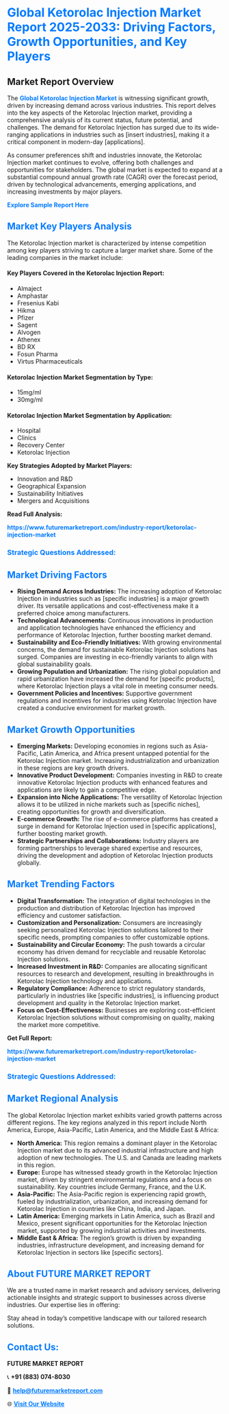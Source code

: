 <h1 style="color: #007BFF;">Global Ketorolac Injection Market Report 2025-2033: Driving Factors, Growth Opportunities, and Key Players</h1>

<section id="overview">
<h2>Market Report Overview</h2>
<p>The <a href="https://www.futuremarketreport.com/industry-report/ketorolac-injection-market" style="color: #007BFF; text-decoration: none;"><strong>Global Ketorolac Injection Market</strong></a> is witnessing significant growth, driven by increasing demand across various industries. This report delves into the key aspects of the Ketorolac Injection market, providing a comprehensive analysis of its current status, future potential, and challenges. The demand for Ketorolac Injection has surged due to its wide-ranging applications in industries such as [insert industries], making it a critical component in modern-day [applications].</p>
<p>As consumer preferences shift and industries innovate, the Ketorolac Injection market continues to evolve, offering both challenges and opportunities for stakeholders. The global market is expected to expand at a substantial compound annual growth rate (CAGR) over the forecast period, driven by technological advancements, emerging applications, and increasing investments by major players.</p>
</section>

<section id="overview">
<p><a href="https://www.futuremarketreport.com/request-sample/reportId=124052" style="color: #007BFF; text-decoration: none;"><strong>Explore Sample Report Here</strong></a></p>
</section>

<section id="key-players">
<h2 style="color: #007BFF;">Market Key Players Analysis</h2>
<p>The Ketorolac Injection market is characterized by intense competition among key players striving to capture a larger market share. Some of the leading companies in the market include:</p>
<h4>Key Players Covered in the Ketorolac Injection Report:</h4>
<ul><li>Almaject</li><li>Amphastar</li><li>Fresenius Kabi</li><li>Hikma</li><li>Pfizer</li><li>Sagent</li><li>Alvogen</li><li>Athenex</li><li>BD RX</li><li>Fosun Pharma</li><li>Virtus Pharmaceuticals</li></ul>
<h4>Ketorolac Injection Market Segmentation by Type:</h4>
<ul><li>15mg/ml</li><li>30mg/ml</li></ul>

<h4>Ketorolac Injection Market Segmentation by Application:</h4>
<ul><li>Hospital</li><li>Clinics</li><li>Recovery Center</li><li>Ketorolac Injection</li></ul>
<p><strong>Key Strategies Adopted by Market Players:</strong></p>
<ul>
<li>Innovation and R&D</li>
<li>Geographical Expansion</li>
<li>Sustainability Initiatives</li>
<li>Mergers and Acquisitions</li>
</ul>
</section>

<section>
<p><strong>Read Full Analysis: </strong></p><a href="https://www.futuremarketreport.com/industry-report/ketorolac-injection-market" style="color: #007BFF; text-decoration: none;"><strong>https://www.futuremarketreport.com/industry-report/ketorolac-injection-market</strong></a>
<h3 style="color: #007BFF;">Strategic Questions Addressed:</h3>
</section>

<section id="driving-factors">
<h2 style="color: #007BFF;">Market Driving Factors</h2>
<ul>
<li><strong>Rising Demand Across Industries:</strong> The increasing adoption of Ketorolac Injection in industries such as [specific industries] is a major growth driver. Its versatile applications and cost-effectiveness make it a preferred choice among manufacturers.</li>
<li><strong>Technological Advancements:</strong> Continuous innovations in production and application technologies have enhanced the efficiency and performance of Ketorolac Injection, further boosting market demand.</li>
<li><strong>Sustainability and Eco-Friendly Initiatives:</strong> With growing environmental concerns, the demand for sustainable Ketorolac Injection solutions has surged. Companies are investing in eco-friendly variants to align with global sustainability goals.</li>
<li><strong>Growing Population and Urbanization:</strong> The rising global population and rapid urbanization have increased the demand for [specific products], where Ketorolac Injection plays a vital role in meeting consumer needs.</li>
<li><strong>Government Policies and Incentives:</strong> Supportive government regulations and incentives for industries using Ketorolac Injection have created a conducive environment for market growth.</li>
</ul>
</section>

<section id="growth-opportunities">
<h2 style="color: #007BFF;">Market Growth Opportunities</h2>
<ul>
<li><strong>Emerging Markets:</strong> Developing economies in regions such as Asia-Pacific, Latin America, and Africa present untapped potential for the Ketorolac Injection market. Increasing industrialization and urbanization in these regions are key growth drivers.</li>
<li><strong>Innovative Product Development:</strong> Companies investing in R&D to create innovative Ketorolac Injection products with enhanced features and applications are likely to gain a competitive edge.</li>
<li><strong>Expansion into Niche Applications:</strong> The versatility of Ketorolac Injection allows it to be utilized in niche markets such as [specific niches], creating opportunities for growth and diversification.</li>
<li><strong>E-commerce Growth:</strong> The rise of e-commerce platforms has created a surge in demand for Ketorolac Injection used in [specific applications], further boosting market growth.</li>
<li><strong>Strategic Partnerships and Collaborations:</strong> Industry players are forming partnerships to leverage shared expertise and resources, driving the development and adoption of Ketorolac Injection products globally.</li>
</ul>
</section>

<section id="trending-factors">
<h2 style="color: #007BFF;">Market Trending Factors</h2>
<ul>
<li><strong>Digital Transformation:</strong> The integration of digital technologies in the production and distribution of Ketorolac Injection has improved efficiency and customer satisfaction.</li>
<li><strong>Customization and Personalization:</strong> Consumers are increasingly seeking personalized Ketorolac Injection solutions tailored to their specific needs, prompting companies to offer customizable options.</li>
<li><strong>Sustainability and Circular Economy:</strong> The push towards a circular economy has driven demand for recyclable and reusable Ketorolac Injection solutions.</li>
<li><strong>Increased Investment in R&D:</strong> Companies are allocating significant resources to research and development, resulting in breakthroughs in Ketorolac Injection technology and applications.</li>
<li><strong>Regulatory Compliance:</strong> Adherence to strict regulatory standards, particularly in industries like [specific industries], is influencing product development and quality in the Ketorolac Injection market.</li>
<li><strong>Focus on Cost-Effectiveness:</strong> Businesses are exploring cost-efficient Ketorolac Injection solutions without compromising on quality, making the market more competitive.</li>
</ul>
</section>

<section>
<p><strong>Get Full Report: </strong></p><a href="https://www.futuremarketreport.com/industry-report/ketorolac-injection-market" style="color: #007BFF; text-decoration: none;"><strong>https://www.futuremarketreport.com/industry-report/ketorolac-injection-market</strong></a>
<h3 style="color: #007BFF;">Strategic Questions Addressed:</h3>
</section>


<section id="regional-analysis">
<h2 style="color: #007BFF;">Market Regional Analysis</h2>
<p>The global Ketorolac Injection market exhibits varied growth patterns across different regions. The key regions analyzed in this report include North America, Europe, Asia-Pacific, Latin America, and the Middle East & Africa:</p>
<ul>
<li><strong>North America:</strong> This region remains a dominant player in the Ketorolac Injection market due to its advanced industrial infrastructure and high adoption of new technologies. The U.S. and Canada are leading markets in this region.</li>
<li><strong>Europe:</strong> Europe has witnessed steady growth in the Ketorolac Injection market, driven by stringent environmental regulations and a focus on sustainability. Key countries include Germany, France, and the U.K.</li>
<li><strong>Asia-Pacific:</strong> The Asia-Pacific region is experiencing rapid growth, fueled by industrialization, urbanization, and increasing demand for Ketorolac Injection in countries like China, India, and Japan.</li>
<li><strong>Latin America:</strong> Emerging markets in Latin America, such as Brazil and Mexico, present significant opportunities for the Ketorolac Injection market, supported by growing industrial activities and investments.</li>
<li><strong>Middle East & Africa:</strong> The region’s growth is driven by expanding industries, infrastructure development, and increasing demand for Ketorolac Injection in sectors like [specific sectors].</li>
</ul>
</section>

<footer>
<h2 style="color: #007BFF;">About FUTURE MARKET REPORT</h2>
<p>We are a trusted name in market research and advisory services, delivering actionable insights and strategic support to businesses across diverse industries. Our expertise lies in offering:</p>

<p>Stay ahead in today’s competitive landscape with our tailored research solutions.</p>

<h2 style="color: #007BFF;">Contact Us:</h2>
<p><strong>FUTURE MARKET REPORT</strong></p>
<p>📞 <strong>+91 (883) 074-8030</strong></p>
<p>📧 <strong><a href="mailto:help@futuremarketreport.com" style="color: #007BFF;">help@futuremarketreport.com</a></strong></p>
<p>🌐 <strong><a href="https://www.futuremarketreport.com/" style="color: #007BFF;">Visit Our Website</a></strong></p>
</footer>